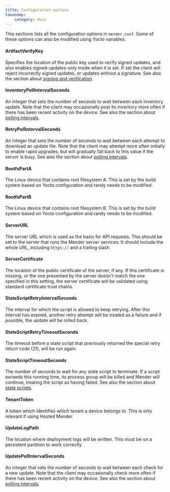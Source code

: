 ```yaml
---
title: Configuration options
taxonomy:
    category: docs
---
```


This sections lists all the configuration options in `mender.conf`. Some of
these options can also be modified using Yocto variables.

#### ArtifactVerifyKey

Specifies the location of the public key used to verify signed updates, and also
enables signed-updates-only mode when it is set. If set the client will reject
incorrectly signed updates, or updates without a signature. See also the section
about [signing and verification](../../../artifacts/signing-and-verification).

#### InventoryPollIntervalSeconds

An integer that sets the number of seconds to wait between each inventory
update. Note that the client may occasionally post its inventory more often if
there has been recent activity on the device. See also the section about
[polling intervals](../polling-intervals).

#### RetryPollIntervalSeconds

An integer that sets the number of seconds to wait between each attempt to
download an update file. Note that the client may attempt more often initially
to enable rapid upgrades, but will gradually fall back to this value if the
server is busy. See also the section about [polling
intervals](../polling-intervals).

#### RootfsPartA

The Linux device that contains root filesystem A. This is set by the build
system based on Yocto configuration and rarely needs to be modified.

#### RootfsPartB

The Linux device that contains root filesystem B. This is set by the build
system based on Yocto configuration and rarely needs to be modified.

#### ServerURL

The server URL which is used as the basis for API requests. This should be set
to the server that runs the Mender server services. It should include the whole
URL, including `https://` and a trailing slash.

#### ServerCertificate

The location of the public certificate of the server, if any. If this
certificate is missing, or the one presented by the server doesn't match the one
specified in this setting, the server certificate will be validated using
standard certificate trust chains.

#### StateScriptRetryIntervalSeconds

The interval for which the script is allowed to keep retrying. After this
interval has expired, another retry attempt will be treated as a failure and if
possible, the update will be rolled back.

#### StateScriptRetryTimeoutSeconds

The timeout before a state script that previously returned the special retry
return code (21), will be run again.

#### StateScriptTimeoutSeconds

The number of seconds to wait for any state script to terminate. If a script
exceeds this running time, its process group will be killed and Mender will
continue, treating the script as having failed. See also the section about
[state scripts](../../../artifacts/state-scripts).

#### TenantToken

A token which identifies which tenant a device belongs to. This is only relevant
if using Hosted Mender.

#### UpdateLogPath

The location where deployment logs will be written. This must be on a persistent
partition to work correctly.

#### UpdatePollIntervalSeconds

An integer that sets the number of seconds to wait between each check for a new
update. Note that the client may occasionally check more often if there has been
recent activity on the device. See also the section about [polling
intervals](../polling-intervals).
